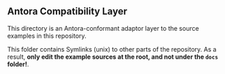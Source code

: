 ## Antora Compatibility Layer

This directory is an Antora-conformant adaptor layer to the source examples in this repository.

This folder contains Symlinks (unix) to other parts of the repository. As a result, **only edit the example sources at the root, and not under the `docs` folder!**.

